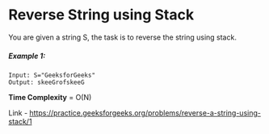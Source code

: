 # Reverse String using Stack
You are given a string S, the task is to reverse the string using stack. 

##### Example 1:
```
Input: S="GeeksforGeeks"
Output: skeeGrofskeeG
```

**Time Complexity** = O(N)

Link - https://practice.geeksforgeeks.org/problems/reverse-a-string-using-stack/1